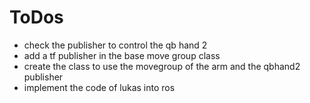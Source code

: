 # ToDos
- check the publisher to control the qb hand 2
- add a tf publisher in the base move group class
- create the class to use the movegroup of the arm and the qbhand2 publisher
- implement the code of lukas into ros